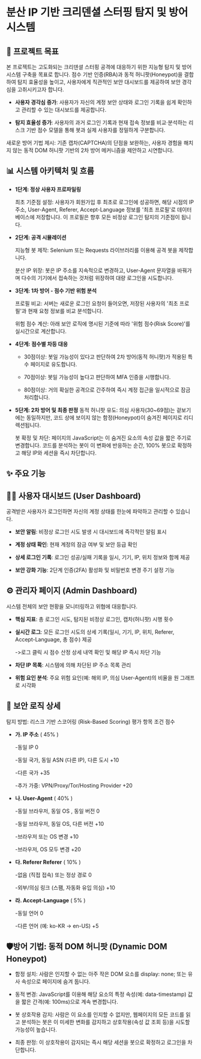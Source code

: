 #  **분산 IP 기반 크리덴셜 스터핑 탐지 및 방어 시스템**
## 🎯 프로젝트 목표
본 프로젝트는 고도화되는 크리덴셜 스터핑 공격에 대응하기 위한 지능형 탐지 및 방어 시스템 구축을 목표로 합니다. 
점수 기반 인증(RBA)과 동적 허니팟(Honeypot)을 결합하여 탐지 효율성을 높이고, 사용자에게 직관적인 보안 대시보드를 제공하여 보안 경각심을 고취시키고자 합니다.

* **사용자 경각심 증가**: 사용자가 자신의 계정 보안 상태와 로그인 기록을 쉽게 확인하고 관리할 수 있는 대시보드를 제공합니다.

* **탐지 효율성 증가**: 사용자의 과거 로그인 기록과 현재 접속 정보를 비교·분석하는 리스크 기반 점수 모델을 통해 봇과 실제 사용자를 정밀하게 구분합니다.

새로운 방어 기법 제시: 기존 캡차(CAPTCHA)의 단점을 보완하는, 사용자 경험을 해치지 않는 동적 DOM 허니팟 기반의 2차 방어 메커니즘을 제안하고 시연합니다.

## 📊 시스템 아키텍처 및 흐름
* **1단계: 정상 사용자 프로파일링** 
  
     최초 기준점 설정: 사용자가 회원가입 후 최초로 로그인에 성공하면, 해당 시점의 IP 주소, User-Agent, Referer, Accept-Language 정보를 '최초 프로필'로 데이터베이스에 저장합니다. 이 프로필은 향후 모든 비정상 로그인 탐지의 기준점이 됩니다.

* **2단계: 공격 시뮬레이션**
  
     지능형 봇 제작: Selenium 또는 Requests 라이브러리를 이용해 공격 봇을 제작합니다.

     분산 IP 위장: 봇은 IP 주소를 지속적으로 변경하고, User-Agent 문자열을 바꿔가며 다수의 기기에서 접속하는 것처럼 위장하여 대량 로그인을 시도합니다.

* **3단계: 1차 방어 - 점수 기반 위험 분석**
  
     프로필 비교: 서버는 새로운 로그인 요청이 들어오면, 저장된 사용자의 '최초 프로필'과 현재 요청 정보를 비교 분석합니다.

     위험 점수 계산: 아래 보안 로직에 명시된 기준에 따라 '위험 점수(Risk Score)'를 실시간으로 계산합니다.

* **4단계: 점수별 차등 대응**
   - 30점이상: 봇일 가능성이 있다고 판단하여 2차 방어(동적 허니팟)가 적용된 특수 페이지로 유도합니다.

   - 70점이상: 봇일 가능성이 높다고 판단하여 MFA 인증을 시행합니다.

   - 80점이상: 거의 확실한 공격으로 간주하여 즉시 계정 접근을 일시적으로 잠금 처리합니다.

* **5단계: 2차 방어 및 최종 판정**
     동적 허니팟 유도: 의심 사용자(30~69점)는 겉보기에는 동일하지만, 코드 상에 보이지 않는 함정(Honeypot)이 숨겨진 페이지로 리디렉션됩니다.

     봇 확정 및 차단: 페이지의 JavaScript는 이 숨겨진 요소의 속성 값을 짧은 주기로 변경합니다. 코드를 분석하는 봇이 이 변화에 반응하는 순간, 100% 봇으로 확정하고 해당 IP와 세션을 즉시 차단합니다.

## ✨ 주요 기능

## 👨‍💻 사용자 대시보드 (User Dashboard)
공격받은 사용자가 로그인하면 자신의 계정 상태를 한눈에 파악하고 관리할 수 있습니다.

* **보안 알림**: 비정상 로그인 시도 발생 시 대시보드에 즉각적인 알림 표시

* **계정 상태 확인**: 현재 계정의 잠금 여부 및 보안 등급 확인

* **상세 로그인 기록**: 로그인 성공/실패 기록을 일시, 기기, IP, 위치 정보와 함께 제공

* **보안 강화 기능**: 2단계 인증(2FA) 활성화 및 비밀번호 변경 주기 설정 기능

## ⚙️ 관리자 페이지 (Admin Dashboard)
시스템 전체의 보안 현황을 모니터링하고 위협에 대응합니다.

* **핵심 지표**: 총 로그인 시도, 탐지된 비정상 로그인, 캡차(허니팟) 시행 횟수

* **실시간 로그**: 모든 로그인 시도의 상세 기록(일시, 기기, IP, 위치, Referer, Accept-Language, 총 점수) 제공

    ->로그 클릭 시 점수 산정 상세 내역 확인 및 해당 IP 즉시 차단 기능

* **차단 IP 목록**: 시스템에 의해 차단된 IP 주소 목록 관리

* **위험 요인 분석**: 주요 위험 요인(예: 해외 IP, 의심 User-Agent)의 비율을 원 그래프로 시각화

## 🔐 보안 로직 상세
탐지 방법: 리스크 기반 스코어링 (Risk-Based Scoring)
평가 항목	조건	점수

* **가. IP 주소** ( 45% )
  
     -동일 IP	0
  
     -동일 국가, 동일 ASN (다른 IP), 다른 도시	+10

     -다른 국가 +35

     -추가 가중: VPN/Proxy/Tor/Hosting Provider	+20
  

* **나. User-Agent** ( 40% )
  
     -동일 브라우저, 동일 OS , 동일 버전	 0
  
     -동일 브라우저, 동일 OS, 다른 버전 +10

     -브라우저 또는 OS 변경 +10

     -브라우저, OS 모두 변경 +20
  

* **다. Referer	Referer** ( 10% )
  
     -없음 (직접 접속) 또는 정상 경로	0
  
     -외부/의심 링크 (스팸, 자동화 유입 의심)	+10
  
  
* **라. Accept-Language** ( 5% )
  
     -동일 언어	0
  
     -다른 언어 (예: ko-KR → en-US)	+5

## 🛡️방어 기법: 동적 DOM 허니팟 (Dynamic DOM Honeypot)
* 함정 설치: 사람은 인지할 수 없는 아주 작은 DOM 요소를 display: none; 또는 유사 속성으로 페이지에 숨겨 둡니다.

* 동적 변경: JavaScript를 이용해 해당 요소의 특정 속성(예: data-timestamp) 값을 짧은 간격(예: 100ms)으로 계속 변경합니다.

* 봇 상호작용 감지: 사람은 이 요소를 인지할 수 없지만, 웹페이지의 모든 코드를 읽고 분석하는 봇은 이 미세한 변화를 감지하고 상호작용(속성 값 조회 등)을 시도할 가능성이 높습니다.

* 최종 판정: 이 상호작용이 감지되는 즉시 해당 세션을 봇으로 확정하고 로그인을 차단합니다.
